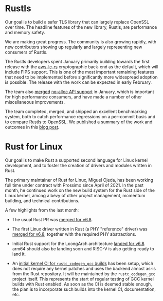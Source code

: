 # Rustls
Our goal is to build a safer TLS library that can largely replace OpenSSL over time. The headline features of the new library, Rustls, are performance and memory safety.

We are making great progress. The community is also growing rapidly, with new contributors showing up regularly and largely representing new consumers of Rustls.

The Rustls developers spent January primarily building towards the first release with the [aws-lc-rs](https://github.com/aws/aws-lc-rs) cryptographic back-end as the default, which will include FIPS support. This is one of the most important remaining features that need to be implemented before significantly more widespread adoption is possible. The release with the work can be expected in early February.

The team also [merged](https://github.com/rustls/rustls/pull/1597) [no-alloc API support](https://github.com/rustls/rustls/pull/1399) in January, which is important for high performance consumers, and have made a number of other miscellaneous improvements.

The team completed, merged, and shipped an excellent benchmarking system, both to catch performance regressions on a per-commit basis and to compare Rustls to OpenSSL. We published a summary of the work and outcomes in this [blog post](https://www.memorysafety.org/blog/rustls-performance/).

# Rust for Linux
  
Our goal is to make Rust a supported second language for Linux kernel development, and to foster the creation of drivers and modules written in Rust.

The primary maintainer of Rust for Linux, Miguel Ojeda, has been working full time under contract with Prossimo since April of 2021. In the past month, he continued work on the new build system for the Rust side of the Linux kernel, among a bevy of other project management, momentum building, and technical contributions. 

A few highlights from the last month: 

  - The usual Rust PR was [merged for
v6.8](https://lore.kernel.org/rust-for-linux/20240108012055.519813-1-ojeda@kernel.org/).

  - The first Linux driver written in Rust (a PHY "reference" driver)
was [merged for
v6.8](https://lore.kernel.org/lkml/20240109162323.427562-1-pabeni@redhat.com/),
together with the required PHY abstractions.

  - Initial Rust support for the LoongArch architecture [landed for
v6.8](https://lore.kernel.org/lkml/20240119110700.335741-1-chenhuacai@loongson.cn/).
arm64 should also be landing soon and RISC-V is also getting ready to
land it.

  - An [initial kernel CI for `rustc_codegen_gcc`
builds](https://github.com/Rust-for-Linux/ci-rustc_codegen_gcc) has
been setup, which does not require any kernel patches and uses the
backend almost as-is from the Rust repository. It will be maintained
by the `rustc_codegen_gcc` project itself. This represents the start
of regular testing of GCC kernel builds with Rust enabled. As soon as
the CI is deemed stable enough, the plan is to incorporate such builds
into the kernel CI, documentation, etc.

